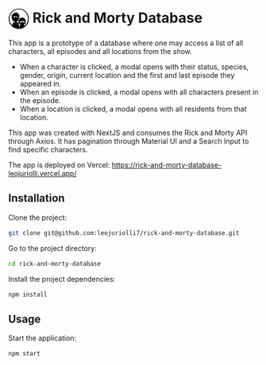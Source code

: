 # <img src="./src/assets/headerlogo.svg" alt="Rick and Morty" width="42px" align="center"></img>  Rick and Morty Database



This app is a prototype of a database where one may access a list of all characters, all episodes and all locations from the show. 
- When a character is clicked, a modal opens with their status, species, gender, origin, current location and the first and last episode they appeared in.
- When an episode is clicked, a modal opens with all characters present in the episode.
- When a location is clicked, a modal opens with all residents from that location.

This app was created with NextJS and consumes the Rick and Morty API through Axios. It has pagination through Material UI and a Search Input to find specific characters.

The app is deployed on Vercel:
https://rick-and-morty-database-leojuriolli.vercel.app/

## Installation

Clone the project:

```bash
git clone git@github.com:leojuriolli7/rick-and-morty-database.git
```

Go to the project directory:

```bash
cd rick-and-morty-database
```

Install the project dependencies:

```bash
npm install
```
## Usage

Start the application:

```bash
npm start
```

